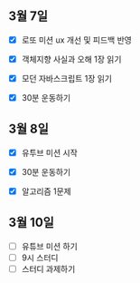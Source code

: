 ## 3월 7일

- [x] 로또 미션 ux 개선 및 피드백 반영
- [x] 객체지향 사실과 오해 1장 읽기
- [x] 모던 자바스크립트 1장 읽기
- [x] 30분 운동하기


## 3월 8일
- [x] 유투브 미션 시작
- [x] 30분 운동하기
- [x] 알고리즘 1문제 


## 3월 10일
- [ ] 유튜브 미션 하기
- [ ] 9시 스터디
- [ ] 스터디 과제하기
